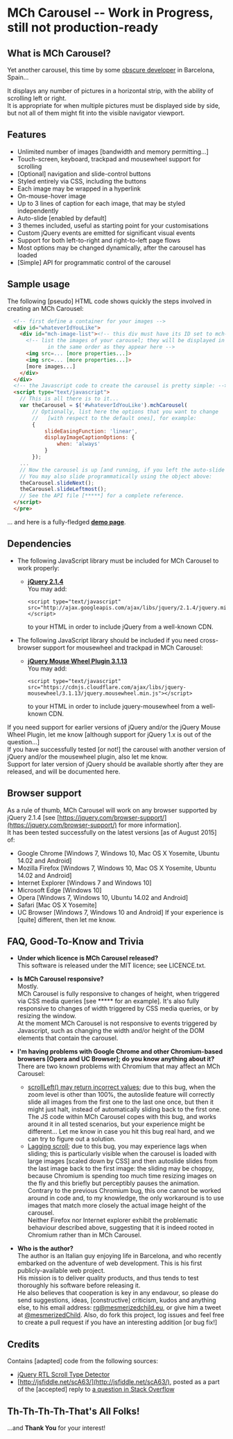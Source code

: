 # MCh Carousel -- Work in Progress, still not production-ready

## What is MCh Carousel?

Yet another carousel, this time by some [obscure developer](https://www.linkedin.com/in/robertogiuntoli) in Barcelona, Spain...

It displays any number of pictures in a horizontal strip, with the ability of scrolling left or right.  
It is appropriate for when multiple pictures must be displayed side by side, but not all of them might fit into the visible navigator viewport.

## Features
* Unlimited number of images [bandwidth and memory permitting...]
* Touch-screen, keyboard, trackpad and mousewheel support for scrolling
* [Optional] navigation and slide-control buttons
* Styled entirely via CSS, including the buttons
* Each image may be wrapped in a hyperlink
* On-mouse-hover image
* Up to 3 lines of caption for each image, that may be styled independently
* Auto-slide [enabled by default]
* 3 themes included, useful as starting point for your customisations
* Custom jQuery events are emitted for significant visual events
* Support for both left-to-right and right-to-left page flows
* Most options may be changed dynamically, after the carousel has loaded
* [Simple] API for programmatic control of the carousel

## Sample usage
The following [pseudo] HTML code shows quickly the steps involved in creating an MCh Carousel:
```html
  <!-- first define a container for your images -->
  <div id="whateverIdYouLike">
    <div id="mch-image-list"><!-- this div must have its ID set to mch-image-list -->
      <!-- list the images of your carousel; they will be displayed in the carousel
             in the same order as they appear here -->
      <img src=... [more properties...]>
      <img src=... [more properties...]>
      [more images...]
    </div>
  </div>
  <!-- the Javascript code to create the carousel is pretty simple: -->
  <script type="text/javascript">
    // This is all there is to it...
    var theCarousel = $('#whateverIdYouLike').mchCarousel( 
        // Optionally, list here the options that you want to change
        //   [with respect to the default ones], for example:
        {
            slideEasingFunction: 'linear',
            displayImageCaptionOptions: {
                when: 'always'
            }
        });
    ...
    // Now the carousel is up [and running, if you left the auto-slide option on].
    // You may also slide programmatically using the object above:
    theCarousel.slideNext();
    theCarousel.slideLeftmost();
    // See the API file [*****] for a complete reference.
  </script>
  </pre>
```
... and here is a fully-fledged [**demo page**](http://www.mesmerizedchild.eu/mch-carousel/mch-carousel-demo/).

## Dependencies
* The following JavaScript library must be included for MCh Carousel to work properly:  
  * [**jQuery 2.1.4**](https://jquery.com/)  
    You may add:  
    ```
    <script type="text/javascript" src="http://ajax.googleapis.com/ajax/libs/jquery/2.1.4/jquery.min.js"></script>  
    ```  
    to your HTML in order to include jQuery from a well-known CDN.
  
* The following JavaScript library should be included if you need cross-browser support for mousewheel and trackpad in MCh Carousel:  
  * [**jQuery Mouse Wheel Plugin 3.1.13**](https://github.com/jquery/jquery-mousewheel)  
    You may add:  
    ```
    <script type="text/javascript" src="https://cdnjs.cloudflare.com/ajax/libs/jquery-mousewheel/3.1.13/jquery.mousewheel.min.js"></script>  
    ```  
    to your HTML in order to include jquery-mousewheel from a well-known CDN.
  
If you need support for earlier versions of jQuery and/or the jQuery Mouse Wheel Plugin, let me know [although support for jQuery 1.x is out of the question...]  
If you have successfully tested [or not!] the carousel with another version of jQuery and/or the mousewheel plugin, also let me know.  
Support for later version of jQuery should be available shortly after they are released, and will be documented here.  

## Browser support  
As a rule of thumb, MCh Carousel will work on any browser supported by jQuery 2.1.4 [see [https://jquery.com/browser-support/](https://jquery.com/browser-support/) for more information].  
It has been tested successfully on the latest versions [as of August 2015] of:
* Google Chrome [Windows 7, Windows 10, Mac OS X Yosemite, Ubuntu 14.02 and Android]
* Mozilla Firefox [Windows 7, Windows 10, Mac OS X Yosemite, Ubuntu 14.02 and Android]
* Internet Explorer [Windows 7 and Windows 10]
* Microsoft Edge [Windows 10]
* Opera [Windows 7, Windows 10, Ubuntu 14.02 and Android]
* Safari [Mac OS X Yosemite]
* UC Browser [Windows 7, Windows 10 and Android]
If your experience is [quite] different, then let me know.  

## FAQ, Good-To-Know and Trivia
* **Under which licence is MCh Carousel released?**  
This software is released under the MIT licence; see LICENCE.txt.

* **Is MCh Carousel responsive?**  
    Mostly.  
    MCh Carousel is fully responsive to changes of height, when triggered via CSS media queries [see ***** for an example]. It's also fully responsive to changes of width triggered by CSS media queries, or by resizing the window.  
    At the moment MCh Carousel is not responsive to events triggered by Javascript, such as changing the width and/or height of the DOM elements that contain the carousel.

* **I'm having problems with Google Chrome and other Chromium-based browsers [Opera and UC Browser]; do you know anything about it?**  
    There are two known problems with Chromium that may affect an MCh Carousel:  
  * [scrollLeft() may return incorrect values](https://code.google.com/p/chromium/issues/detail?id=351692); due to this bug, when the zoom level is other than 100%, the autoslide feature will correctly slide all images from the first one to the last one once, but then it might just halt, instead of automatically sliding back to the first one. The JS code within MCh Carousel copes with this bug, and works around it in all tested scenarios, but your experience might be different... Let me know in case you hit this bug real hard, and we can try to figure out a solution.
  * [Lagging scroll](https://code.google.com/p/chromium/issues/detail?id=92812); due to this bug, you may experience lags when sliding; this is particularly visible when the carousel is loaded with large images [scaled down by CSS] and then autoslide slides from the last image back to the first image: the sliding may be choppy, because Chromium is spending too much time resizing images on the fly and this briefly but perceptibly pauses the animation. Contrary to the previous Chromium bug, this one cannot be worked around in code and, to my knowledge, the only workaround is to use images that match more closely the actual image height of the carousel.  
    Neither Firefox nor Internet explorer exhibit the problematic behaviour described above, suggesting that it is indeed rooted in Chromium rather than in MCh Carousel.

* **Who is the author?**  
    The author is an Italian guy enjoying life in Barcelona, and who recently embarked on the adventure of web development. This is his first publicly-available web project.  
    His mission is to deliver quality products, and thus tends to test thoroughly his software before releasing it.  
    He also believes that cooperation is key in any endavour, so please do send suggestions, ideas, [constructive] criticism, kudos and anything else, to his email address: [rg@mesmerizedchild.eu](mailto:rg@mesmerizedchild.eu), or give him a tweet at [@mesmerizedChild](https://twitter.com/mesmerizedChild). Also, do fork this project, log issues and feel free to create a pull request if you have an interesting addition [or bug fix!]  

## Credits
Contains [adapted] code from the following sources:  
* [jQuery RTL Scroll Type Detector](https://github.com/othree/jquery.rtl-scroll-type)  
* [http://jsfiddle.net/scA63/](http://jsfiddle.net/scA63/), posted as a part of the [accepted] reply to [a question in Stack Overflow](http://stackoverflow.com/questions/24276619/better-way-to-get-the-viewport-of-a-scrollable-div-in-rtl-mode)  

## Th-Th-Th-Th-That's All Folks!
...and **Thank You** for your interest!
